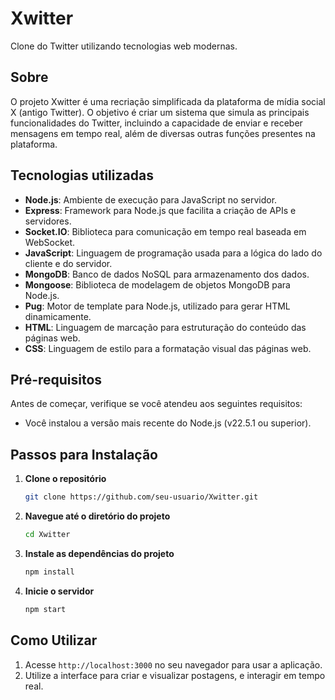 # Xwitter

Clone do Twitter utilizando tecnologias web modernas.

## Sobre 

O projeto Xwitter é uma recriação simplificada da plataforma de mídia social X (antigo Twitter). O objetivo é criar um sistema que simula as principais funcionalidades do Twitter, incluindo a capacidade de enviar e receber mensagens em tempo real, além de diversas outras funções presentes na plataforma.

## Tecnologias utilizadas

- **Node.js**: Ambiente de execução para JavaScript no servidor.
- **Express**: Framework para Node.js que facilita a criação de APIs e servidores.
- **Socket.IO**: Biblioteca para comunicação em tempo real baseada em WebSocket.
- **JavaScript**: Linguagem de programação usada para a lógica do lado do cliente e do servidor.
- **MongoDB**: Banco de dados NoSQL para armazenamento dos dados.
- **Mongoose**: Biblioteca de modelagem de objetos MongoDB para Node.js.
- **Pug**: Motor de template para Node.js, utilizado para gerar HTML dinamicamente.
- **HTML**: Linguagem de marcação para estruturação do conteúdo das páginas web.
- **CSS**: Linguagem de estilo para a formatação visual das páginas web.

## Pré-requisitos

Antes de começar, verifique se você atendeu aos seguintes requisitos:

- Você instalou a versão mais recente do Node.js (v22.5.1 ou superior).

## Passos para Instalação

1. **Clone o repositório**

    ```sh
    git clone https://github.com/seu-usuario/Xwitter.git
    ```

2. **Navegue até o diretório do projeto**

    ```sh
    cd Xwitter
    ```

3. **Instale as dependências do projeto**

    ```sh
    npm install
    ```

4. **Inicie o servidor**

    ```sh
    npm start
    ```

## Como Utilizar

1. Acesse `http://localhost:3000` no seu navegador para usar a aplicação.
2. Utilize a interface para criar e visualizar postagens, e interagir em tempo real.
